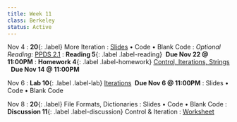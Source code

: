 ```yaml
---
title: Week 11
class: Berkeley
status: Active 
---
```

Nov 4
: **20**{: .label} More Iteration
  : [Slides](https://docs.google.com/presentation/d/1ppsAfRoBQvldjPAPRJBCtkzXH6wonT8VG9Y8FkV8f20/edit?usp=sharing) &#8226; Code &#8226; Blank Code
: *Optional Reading:* [PPDS 2.1](https://www.tomasbeuzen.com/python-programming-for-data-science/chapters/chapter2-loops-functions.html#for-loops)
: **Reading 5**{: .label .label-reading} &nbsp;**Due Nov 22 @ 11:00PM**
: **Homework 4**{: .label .label-homework} [Control, Iterations, Strings](https://datahub.berkeley.edu/hub/user-redirect/git-pull?repo=https%3A%2F%2Fgithub.com%2Fdata-6-berkeley%2Fmaterials-fa24&branch=main&urlpath=tree%2Fmaterials-fa24%2Fhw%2Fhw04%2Fhw04.ipynb) &nbsp; **Due Nov 14 @ 11:00PM**


Nov 6
: **Lab 10**{: .label .label-lab} [Iterations](https://datahub.berkeley.edu/hub/user-redirect/git-pull?repo=https%3A%2F%2Fgithub.com%2Fdata-6-berkeley%2Fmaterials-fa24&branch=main&urlpath=tree%2Fmaterials-fa24%2Flabs%2Flab09%2Flab09.ipynb)  &nbsp;**Due Nov 6 @ 11:00PM**
  : Slides &#8226; Code &#8226; Blank Code


Nov 8
: **20**{: .label} File Formats, Dictionaries
  : Slides &#8226; Code &#8226; Blank Code
: **Discussion 11**{: .label .label-discussion} Control & Iteration
  : [Worksheet](https://drive.google.com/file/d/1xpOoP2XMeLsvJAzs3kxmFkAaOW4DGPwK/view?usp=sharing)
  <!--&#8226; [Solutions](./assignments/disc01-sols.pdf) -->
